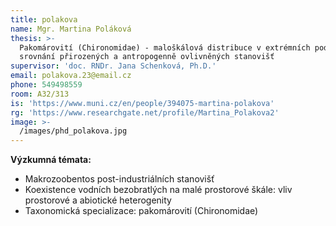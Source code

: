 ```yaml
---
title: polakova
name: Mgr. Martina Poláková
thesis: >-
  Pakomárovití (Chironomidae) - maloškálová distribuce v extrémních podmínkách:
  srovnání přirozených a antropogenně ovlivněných stanovišť
supervisor: 'doc. RNDr. Jana Schenková, Ph.D.'
email: polakova.23@email.cz
phone: 549498559
room: A32/313
is: 'https://www.muni.cz/en/people/394075-martina-polakova'
rg: 'https://www.researchgate.net/profile/Martina_Polakova2'
image: >-
  /images/phd_polakova.jpg
---
```

**Výzkumná témata:**

* Makrozoobentos post-industriálních stanovišť
* Koexistence vodních bezobratlých na malé prostorové škále: vliv prostorové a abiotické
 heterogenity
* Taxonomická specializace: pakomárovití (Chironomidae)
